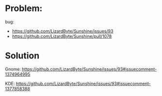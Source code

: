 # Problem:
bug:
- https://github.com/LizardByte/Sunshine/issues/93
- https://github.com/LizardByte/Sunshine/pull/1078

# Solution
Gnome:
https://github.com/LizardByte/Sunshine/issues/93#issuecomment-1374964995

KDE:
https://github.com/LizardByte/Sunshine/issues/93#issuecomment-1377858388

